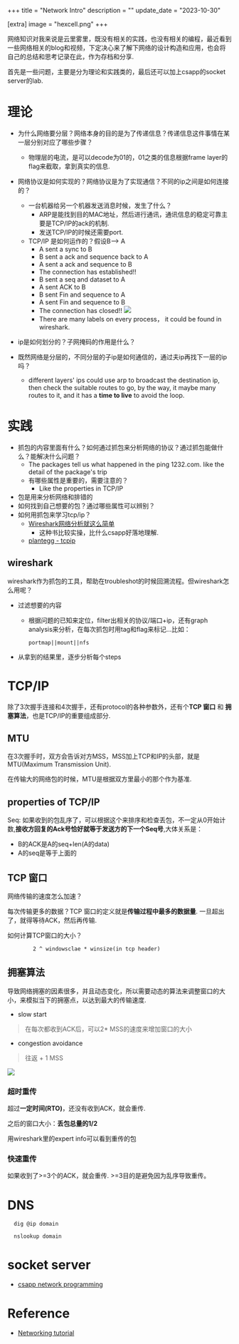 +++
title = "Network Intro"
description = ""
update_date = "2023-10-30"

[extra]
image = "hexcell.png"
+++

网络知识对我来说是云里雾里，既没有相关的实践，也没有相关的编程，最近看到一些网络相关的blog和视频，下定决心来了解下网络的设计构造和应用，也会将自己的总结和思考记录在此，作为存档和分享.

首先是一些问题，主要是分为理论和实践类的，最后还可以加上csapp的socket server的lab.

# 理论
- 为什么网络要分层？网络本身的目的是为了传递信息？传递信息这件事情在某一层分别对应了哪些步骤？
  - 物理层的电流，是可以decode为01的，01之类的信息根据frame layer的flag来截取，拿到真实的信息.
- 网络协议是如何实现的？网络协议是为了实现通信？不同的ip之间是如何连接的？
  - 一台机器给另一个机器发送消息时候，发生了什么？
    - ARP是能找到目的MAC地址，然后进行通讯，通讯信息的稳定可靠主要是TCP/IP的ack的机制.
    - 发送TCP/IP的时候还需要port.
  - TCP/IP 是如何运作的？假设B--> A
    - A sent a sync to B
    - B sent a ack and sequence back to A
    - A sent a ack and sequence to B
    - The connection has established!!
    - B sent a seq and dataset to A
    - A sent ACK to B
    - B sent Fin and sequence to A
    - A sent Fin and sequence to B
    - The connection has closed!!
    ![](https://i.imgur.com/fGX0bY2.png)
    - There are many labels on every process， it could be found in wireshark.

- ip是如何划分的？子网掩码的作用是什么？
- 既然网络是分层的，不同分层的子ip是如何通信的，通过夫ip再找下一层的ip吗？
  - different layers' ips could use arp to broadcast the destination ip, then check the suitable routes to go, by the way, it maybe many routes to it, and it has a **time to live** to avoid the loop.
  
# 实践
- 抓包的内容里面有什么？如何通过抓包来分析网络的协议？通过抓包能做什么？能解决什么问题？
  - The packages tell us what happened in the ping 1232.com. like the detail of the package's trip
  - 有哪些属性是重要的，需要注意的？
    - Like the properties in TCP/IP
- 包是用来分析网络和排错的
- 如何找到自己想要的包？通过哪些属性可以辨别？
- 如何用抓包来学习tcp/ip？
  - [Wireshark网络分析就这么简单](https://book.douban.com/subject/26268767/)
    - 这种书比较实操，比什么csapp好落地理解.
  - [plantegg - tcpip](https://plantegg.github.io/2017/06/02/%E5%B0%B1%E6%98%AF%E8%A6%81%E4%BD%A0%E6%87%82TCP--%E8%BF%9E%E6%8E%A5%E5%92%8C%E6%8F%A1%E6%89%8B/)


## wireshark

wireshark作为抓包的工具，帮助在troubleshot的时候回溯流程。但wireshark怎么用呢？

- 过滤想要的内容
  - 根据问题的已知来定位，filter出相关的协议/端口+ip，还有graph analysis来分析，在每次抓包时用tag和flag来标记...比如：
  
        portmap||mount||nfs 

- 从拿到的结果里，逐步分析每个steps

# TCP/IP

除了3次握手连接和4次握手，还有protocol的各种参数外，还有个**TCP 窗口** 和 **拥塞算法**，也是TCP/IP的重要组成部分.

## MTU

在3次握手时，双方会告诉对方MSS，MSS加上TCP和IP的头部，就是MTU(Maximum Transmission Unit). 

在传输大的网络包的时候，MTU是根据双方里最小的那个作为基准.

## properties of TCP/IP

Seq: 如果收到的包乱序了，可以根据这个来排序和检查丢包，不一定从0开始计数,**接收方回复的Ack号恰好就等于发送方的下一个Seq号**,大体关系是：
  - B的ACK是A的seq+len(A的data)
  - A的seq是等于上面的

## TCP 窗口

网络传输的速度怎么加速？

每次传输更多的数据？TCP 窗口的定义就是**传输过程中最多的数据量**. 一旦超出了，就得等待ACK，然后再传输.

如何计算TCP窗口的大小？


            2 ^ windowsclae * winsize(in tcp header)

## 拥塞算法

导致网络拥塞的因素很多，并且动态变化，所以需要动态的算法来调整窗口的大小，来模拟当下的拥塞点，以达到最大的传输速度.

- slow start

> 在每次都收到ACK后，可以2* MSS的速度来增加窗口的大小

- congestion avoidance

> 往返 + 1 MSS

![](https://i.imgur.com/opOso2M.png)
### 超时重传

超过**一定时间(RTO)**，还没有收到ACK，就会重传.

之后的窗口大小：**丢包总量的1/2**

用wireshark里的expert info可以看到重传的包

### 快速重传

如果收到了>=3个的ACK，就会重传. >=3目的是避免因为乱序导致重传。



# DNS

      dig @ip domain 

      nslookup domain 


# socket server
- [csapp network programming](https://www.youtube.com/watch?v=OynSMXfNtiM&list=PL22J-I2Pi-Gf0s1CGDVtt4vuvlyjLxfem&index=21)

# Reference
- [Networking tutorial](https://www.youtube.com/playlist?list=PLowKtXNTBypH19whXTVoG3oKSuOcw_XeW)